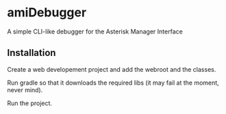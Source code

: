 amiDebugger
===========

A simple CLI-like debugger for the Asterisk Manager Interface


Installation
------------

Create a web developement project and add the webroot and the classes.

Run gradle so that it downloads the required libs (it may fail at the moment, never mind).

Run the project.





